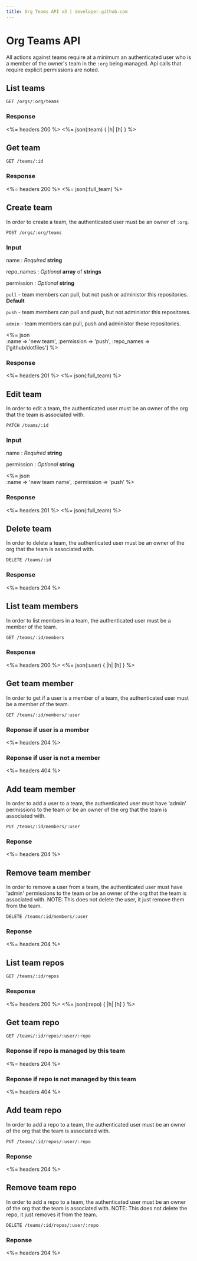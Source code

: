 ```yaml
---
title: Org Teams API v3 | developer.github.com
---
```


# Org Teams API

All actions against teams require at a minimum an authenticated user who
is a member of the owner's team in the `:org` being managed. Api calls
that require explicit permissions are noted.

## List teams

    GET /orgs/:org/teams

### Response

<%= headers 200 %>
<%= json(:team) { |h| [h] } %>

## Get team

    GET /teams/:id

### Response

<%= headers 200 %>
<%= json(:full_team) %>

## Create team

In order to create a team, the authenticated user must be an owner of
`:org`.

    POST /orgs/:org/teams

### Input

name
: _Required_ **string**

repo\_names
: _Optional_ **array** of **strings**

permission
: _Optional_ **string**

  `pull` - team members can pull, but not push or administor this
  repositories. **Default**

  `push` - team members can pull and push, but not administor this
  repositores.

  `admin` - team members can pull, push and administor these
  repositories.

<%= json \
  :name => 'new team',
  :permission => 'push',
  :repo_names => ['github/dotfiles'] %>

### Response

<%= headers 201 %>
<%= json(:full_team) %>

## Edit team

In order to edit a team, the authenticated user must be an owner of
the org that the team is associated with.

    PATCH /teams/:id

### Input

name
: _Required_ **string**

permission
: _Optional_ **string**

<%= json \
  :name => 'new team name',
  :permission => 'push' %>

### Response

<%= headers 201 %>
<%= json(:full_team) %>

## Delete team

In order to delete a team, the authenticated user must be an owner of
the org that the team is associated with.

    DELETE /teams/:id

### Response

<%= headers 204 %>

## List team members

In order to list members in a team, the authenticated user must be a
member of the team.

    GET /teams/:id/members

### Response

<%= headers 200 %>
<%= json(:user) { |h| [h] } %>

## Get team member

In order to get if a user is a member of a team, the authenticated user
must be a member of the team.

    GET /teams/:id/members/:user

### Reponse if user is a member

<%= headers 204 %>

### Reponse if user is not a member

<%= headers 404 %>

## Add team member

In order to add a user to a team, the authenticated user must have
'admin' permissions to the team or be an owner of the org that the team
is associated with.

    PUT /teams/:id/members/:user

### Reponse

<%= headers 204 %>

## Remove team member

In order to remove a user from a team, the authenticated user must have
'admin' permissions to the team or be an owner of the org that the team
is associated with.
NOTE: This does not delete the user, it just remove them from the team.

    DELETE /teams/:id/members/:user

### Reponse

<%= headers 204 %>

## List team repos

    GET /teams/:id/repos

### Response

<%= headers 200 %>
<%= json(:repo) { |h| [h] } %>

## Get team repo

    GET /teams/:id/repos/:user/:repo

### Reponse if repo is managed by this team

<%= headers 204 %>

### Reponse if repo is not managed by this team

<%= headers 404 %>

## Add team repo

In order to add a repo to a team, the authenticated user must be an
owner of the org that the team is associated with.

    PUT /teams/:id/repos/:user/:repo

### Reponse

<%= headers 204 %>

## Remove team repo

In order to add a repo to a team, the authenticated user must be an
owner of the org that the team is associated with.
NOTE: This does not delete the repo, it just removes it from the team.

    DELETE /teams/:id/repos/:user/:repo

### Reponse

<%= headers 204 %>

